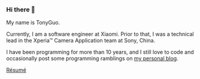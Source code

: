 ### Hi there 👋

<!--
**tonykwok/tonykwok** is a ✨ _special_ ✨ repository because its `README.md` (this file) appears on your GitHub profile.

Here are some ideas to get you started:

- 🔭 I’m currently working on ...
- 🌱 I’m currently learning ...
- 👯 I’m looking to collaborate on ...
- 🤔 I’m looking for help with ...
- 💬 Ask me about ...
- 📫 How to reach me: ...
- 😄 Pronouns: ...
- ⚡ Fun fact: ...
-->

My name is TonyGuo.

Currently, I am a software engineer at Xiaomi. Prior to that, I was a technical lead in the Xperia™ Camera Application team at Sony, China.

I have been programming for more than 10 years, and I still love to code and occasionally post some programming ramblings on [my personal blog](https://kwapoong.github.io).

[Résumé](https://tonykwok.github.io/assets/resume.pdf) 
